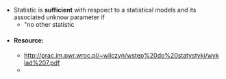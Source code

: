 - Statistic is **sufficient** with respoect to a statistical models and its associated unknow parameter if
	- "no other statistic
- #### Resource:
	- http://prac.im.pwr.wroc.pl/~wilczyn/wstep%20do%20statystyki/wyklad%207.pdf
	-
